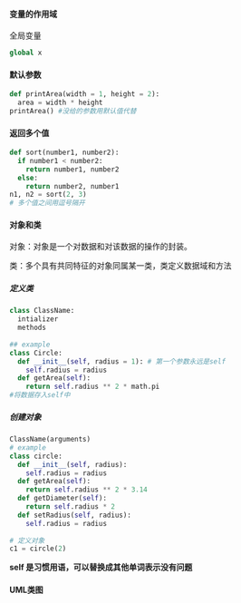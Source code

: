 #### 变量的作用域

全局变量

```python
global x
```

#### 默认参数

```python
def printArea(width = 1, height = 2):
  area = width * height
printArea() #没给的参数用默认值代替
```

#### 返回多个值

```python
def sort(number1, number2):
  if number1 < number2:
    return number1, number2
  else:
    return number2, number1
n1, n2 = sort(2, 3)
# 多个值之间用逗号隔开
```

#### 对象和类

对象：对象是一个对数据和对该数据的操作的封装。

类：多个具有共同特征的对象同属某一类，类定义数据域和方法

##### 定义类

```python
class ClassName:
  intializer
  methods
  
## example
class Circle:
  def __init__(self, radius = 1): # 第一个参数永远是self
    self.radius = radius
  def getArea(self):
    return self.radius ** 2 * math.pi
#将数据存入self中
```

##### 创建对象

```python
ClassName(arguments)
# example
class circle:
  def __init__(self, radius):
    self.radius = radius
  def getArea(self):
    return self.radius ** 2 * 3.14
  def getDiameter(self):
    return self.radius * 2
  def setRadius(self, radius):
    self.radius = radius
    
# 定义对象
c1 = circle(2)
```

**self 是习惯用语，可以替换成其他单词表示没有问题**

#### UML类图







